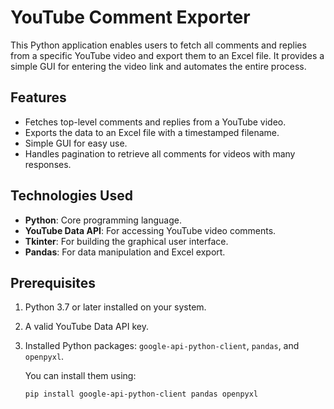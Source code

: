 # YouTube Comment Exporter

This Python application enables users to fetch all comments and replies from a specific YouTube video and export them to an Excel file. It provides a simple GUI for entering the video link and automates the entire process.

## Features
- Fetches top-level comments and replies from a YouTube video.
- Exports the data to an Excel file with a timestamped filename.
- Simple GUI for easy use.
- Handles pagination to retrieve all comments for videos with many responses.

## Technologies Used
- **Python**: Core programming language.
- **YouTube Data API**: For accessing YouTube video comments.
- **Tkinter**: For building the graphical user interface.
- **Pandas**: For data manipulation and Excel export.

## Prerequisites
1. Python 3.7 or later installed on your system.
2. A valid YouTube Data API key.
3. Installed Python packages: `google-api-python-client`, `pandas`, and `openpyxl`.

   You can install them using:
   ```bash
   pip install google-api-python-client pandas openpyxl
